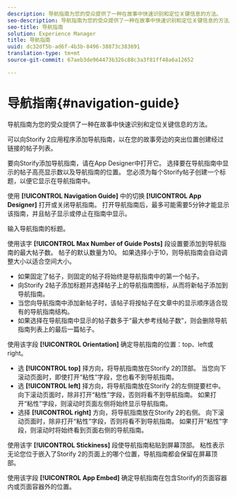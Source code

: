 ```yaml
---
description: 导航指南为您的受众提供了一种在故事中快速识别和定位关键信息的方法。
seo-description: 导航指南为您的受众提供了一种在故事中快速识别和定位关键信息的方法。
seo-title: 导航指南
solution: Experience Manager
title: 导航指南
uuid: dc32df5b-ad6f-4b3b-8496-38873c383691
translation-type: tm+mt
source-git-commit: 67aeb3de964473b326c88c3a3f81ff48a6a12652

---
```



# 导航指南{#navigation-guide}

导航指南为您的受众提供了一种在故事中快速识别和定位关键信息的方法。

可以向Storify 2应用程序添加导航指南，以在您的故事旁边的突出位置创建经过链接的帖子列表。

要向Storify添加导航指南，请在App Designer中打开它。 选择要在导航指南中显示的帖子高亮显示数以及导航指南的位置。 您必须为每个Storify帖子创建一个标题，以便它显示在导航指南中。

使用 **[!UICONTROL Navigation Guide]** 中的切换 **[!UICONTROL App Designer]** 打开或关闭导航指南。 打开导航指南后，最多可能需要5分钟才能显示该指南，并且帖子显示或停止在指南中显示。

输入导航指南的标题。

使用该字 **[!UICONTROL Max Number of Guide Posts]** 段设置要添加到导航指南的最大帖子数。 帖子的默认数量为10。 如果选择小于10，则导航指南会自动调整大小以适合空间大小。

* 如果固定了帖子，则固定的帖子将始终是导航指南中的第一个帖子。
* 向Storify 2帖子添加标题并选择帖子上的导航指南图标，从而将新帖子添加到导航指南。
* 当您向导航指南中添加新帖子时，该帖子将按帖子在文章中的显示顺序适合现有的导航指南结构。
* 如果选择在导航指南中显示的帖子数多于“最大参考线帖子数”，则会删除导航指南列表上的最后一篇帖子。

使用该字段 **[!UICONTROL Orientation]** 确定导航指南的位置：top、left或right。

* 选 **[!UICONTROL top]** 择方向，将导航指南放在Storify 2的顶部。 当您向下滚动页面时，即使打开“粘性”字段，您也看不到导航指南。
* 选 **[!UICONTROL left]** 择方向，将导航指南放在Storify 2的左侧提要栏中。 向下滚动页面时，除非打开“粘性”字段，否则将看不到导航指南。 如果打开“粘性”字段，则滚动时页面左侧将始终显示导航指南。
* 选择 **[!UICONTROL right]** 方向，将导航指南放在Storify 2的右侧。 向下滚动页面时，除非打开“粘性”字段，否则将看不到导航指南。 如果打开“粘性”字段，则滚动时将始终看到页面右侧的导航指南。

使用该字 **[!UICONTROL Stickiness]** 段使导航指南粘贴到屏幕顶部。 粘性表示无论您位于嵌入了Storify 2的页面上的哪个位置，导航指南都会保留在屏幕顶部。

使用该字段 **[!UICONTROL App Embed]** 确定导航指南在包含Storify的页面容器内或页面容器外的位置。
